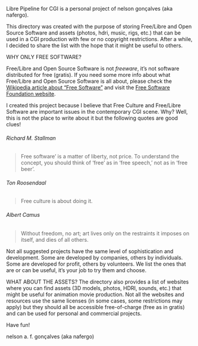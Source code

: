 Libre Pipeline for CGI is a personal project of nelson gonçalves (aka nafergo).

This directory was created with the purpose of storing Free/Libre and Open Source Software and assets (photos, hdri, music, rigs, etc.) that can be used in a CGI production with few or no copyright restrictions. After a while, I decided to share the list with the hope that it might be useful to others.

WHY ONLY FREE SOFTWARE?

Free/Libre and Open Source Software is not _freeware_, it’s not software distributed for free (gratis). If you need some more info about what Free/Libre and Open Source Software is all about, please check the [Wikipedia article about “Free Software”](http://en.wikipedia.org/wiki/Free_software) and visit the [Free Software Foundation website](http://www.fsf.org/).

I created this project because I believe that Free Culture and Free/Libre Software are important issues in the contemporary CGI scene. Why? Well, this is not the place to write about it but the following quotes are good clues!

###### Richard M. Stallman
> Free software’ is a matter of liberty, not price. To understand the concept, you should think of ‘free’ as in ‘free speech,’ not as in ‘free beer’.

###### Ton Roosendaal
> Free culture is about doing it.

###### Albert Camus
> Without freedom, no art; art lives only on the restraints it imposes on itself, and dies of all others.

Not all suggested projects have the same level of sophistication and development. Some are developed by companies, others by individuals. Some are developed for profit, others by volunteers. We list the ones that are or can be useful, it’s your job to try them and choose.

WHAT ABOUT THE ASSETS?
The directory also provides a list of websites where you can find assets (3D models, photos, HDRI, sounds, etc.) that might be useful for animation movie production. Not all the websites and resources use the same licenses (in some cases, some restrictions may apply) but they should all be accessible free-of-charge (free as in gratis) and can be used for personal and commercial projects.

Have fun!

nelson a. f. gonçalves (aka nafergo)

